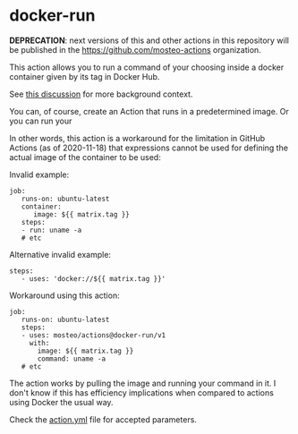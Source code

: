 # docker-run

**DEPRECATION**: next versions of this and other actions in this repository will be
published in the https://github.com/mosteo-actions organization.

This action allows you to run a command of your choosing inside a docker
container given by its tag in Docker Hub. 

See [this
discussion](https://github.community/t/expressions-in-docker-uri/16271) for
more background context.

You can, of course, create an Action that runs in a predetermined image. Or you
can run your 

In other words, this action is a workaround for the limitation in GitHub
Actions (as of 2020-11-18) that expressions cannot be used for defining the
actual image of the container to be used:

Invalid example:

```
job:
   runs-on: ubuntu-latest
   container: 
      image: ${{ matrix.tag }}
   steps: 
   - run: uname -a
   # etc
```

Alternative invalid example:
```
steps:
   - uses: 'docker://${{ matrix.tag }}'
```

Workaround using this action:
```
job:
   runs-on: ubuntu-latest
   steps:
   - uses: mosteo/actions@docker-run/v1
     with:
       image: ${{ matrix.tag }}
       command: uname -a
   # etc
```

The action works by pulling the image and running your command in it. I don't
know if this has efficiency implications when compared to actions using Docker
the usual way.

Check the [action.yml](action.yml) file for accepted parameters.
